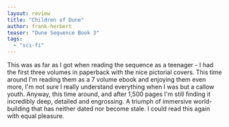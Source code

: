 ```yaml
---
layout: review
title: "Children of Dune"
author: frank-herbert
teaser: "Dune Sequence Book 3"
tags:
  - "sci-fi"
---
```

This was as far as I got when reading the sequence as a teenager - I had the first three volumes in paperback
with the nice pictorial covers. This time around I'm reading them as a 7 volume ebook and enjoying them 
even more, I'm not sure I really understand everything when I was but a callow youth. Anyway, this time
around, and after 1,500 pages I'm still finding it incredibly deep, detailed and engrossing. A triumph of 
immersive world-building that has neither dated nor become stale. I could read this again with equal
pleasure.

